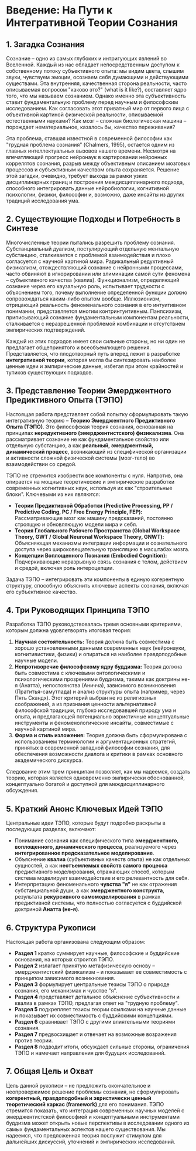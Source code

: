 # Введение: На Пути к Интегративной Теории Сознания

## 1. Загадка Сознания

Сознание – одно из самых глубоких и интригующих явлений во Вселенной. Каждый из нас обладает непосредственным доступом к собственному потоку субъективного опыта: мы видим цвета, слышим звуки, чувствуем эмоции, осознаем себя думающими и действующими существами. Эта внутренняя, качественная сторона реальности, часто описываемая вопросом "каково это?" (what is it like?), составляет ядро того, что мы называем сознанием. Однако именно эта субъективность ставит фундаментальную проблему перед научным и философским исследованием. Как согласовать этот приватный мир от первого лица с объективной картиной физической реальности, описываемой естественными науками? Как мозг – сложная биологическая машина – порождает нематериальное, казалось бы, качество переживания?

Эта проблема, ставшая известной в современной философии как "трудная проблема сознания" (Chalmers, 1995), остается одним из главных интеллектуальных вызовов нашего времени. Несмотря на впечатляющий прогресс нейронаук в картировании нейронных коррелятов сознания, разрыв между объективным описанием мозговых процессов и субъективным качеством опыта сохраняется. Решение этой загадки, очевидно, требует выхода за рамки узких дисциплинарных границ и построения междисциплинарного подхода, способного интегрировать данные нейробиологии, когнитивной психологии, физики, философии и, возможно, даже инсайты из других традиций исследования ума.

## 2. Существующие Подходы и Потребность в Синтезе

Многочисленные теории пытались разрешить проблему сознания. Субстанциальный дуализм, постулирующий отдельную ментальную субстанцию, сталкивается с проблемой взаимодействия и плохо согласуется с научной картиной мира. Радикальный редуктивный физикализм, отождествляющий сознание с нейронными процессами, часто обвиняют в игнорировании или элиминации самой сути феномена – субъективного качества (квалиа). Функционализм, определяющий сознание через его каузальную роль, испытывает трудности с объяснением того, почему выполнение определенной функции должно сопровождаться каким-либо опытом вообще. Иллюзионизм, отрицающий реальность феноменального сознания в его интуитивном понимании, представляется многим контринтуитивным. Панпсихизм, приписывающий сознание фундаментальным компонентам реальности, сталкивается с неразрешенной проблемой комбинации и отсутствием эмпирических подтверждений.

Каждый из этих подходов имеет свои сильные стороны, но ни один не предлагает общепринятого и всеобъемлющего решения. Представляется, что плодотворный путь вперед лежит в разработке **интегративной теории**, которая могла бы синтезировать наиболее ценные идеи и эмпирические данные, избегая при этом крайностей и тупиков существующих подходов.

## 3. Представление Теории Эмерджентного Предиктивного Опыта (ТЭПО)

Настоящая работа представляет собой попытку сформулировать такую интегративную теорию – **Теорию Эмерджентного Предиктивного Опыта (ТЭПО)**. Это философская теория сознания, основанная на принципах **нередуктивного (эмерджентистского) физикализма**. Она рассматривает сознание не как фундаментальное свойство или отдельную субстанцию, а как **реальный, эмерджентный, динамический процесс**, возникающий из специфической организации и активности сложной физической системы (мозг-тело) во взаимодействии со средой.

ТЭПО не стремится изобрести все компоненты с нуля. Напротив, она опирается на мощные теоретические и эмпирические разработки современных когнитивных наук, используя их как "строительные блоки". Ключевыми из них являются:
*   **Теории Предиктивной Обработки (Predictive Processing, PP / Predictive Coding, PC / Free Energy Principle, FEP):** Рассматривающие мозг как машину предсказаний, постоянно строящую и обновляющую модели мира и себя.
*   **Теория Глобального Рабочего Пространства (Global Workspace Theory, GWT / Global Neuronal Workspace Theory, GNWT):** Объясняющая механизмы интеграции информации и сознательного доступа через широковещательную трансляцию в масштабах мозга.
*   **Концепции Воплощенного Познания (Embodied Cognition):** Подчеркивающие неразрывную связь сознания с телом, действием и средой, включая роль интероцепции.

Задача ТЭПО – интегрировать эти компоненты в единую когерентную структуру, способную объяснить ключевые аспекты сознания, включая его субъективное качество.

## 4. Три Руководящих Принципа ТЭПО

Разработка ТЭПО руководствовалась тремя основными критериями, которым должна удовлетворять итоговая теория:

1.  **Научная состоятельность:** Теория должна быть совместима с хорошо установленными данными современных наук (нейронауки, когнитивистики, физики) и опираться на наиболее правдоподобные научные модели.
2.  **Непротиворечие философскому ядру буддизма:** Теория должна быть совместима с ключевыми онтологическими и психологическими прозрениями буддизма, такими как доктрины не-я (Анатта), непостоянства (Аничча), зависимого возникновения (Пратитья-самутпада) и анализ структуры опыта (например, через Пять Скандх). Этот критерий выбран не из религиозных соображений, а из признания ценности альтернативной философской традиции, глубоко исследовавшей природу ума и опыта, и предлагающей потенциально эвристичные концептуальные инструменты и феноменологические инсайты, совместимые с научной картиной мира.
3.  **Форма и стиль изложения:** Теория должна быть сформулирована с использованием терминологии и аргументационных стратегий, принятых в современной западной философии сознания, для обеспечения возможности диалога и критики в рамках основного академического дискурса.

Следование этим трем принципам позволяет, как мы надеемся, создать теорию, которая является одновременно эмпирически обоснованной, концептуально богатой и доступной для междисциплинарного обсуждения.

## 5. Краткий Анонс Ключевых Идей ТЭПО

Центральные идеи ТЭПО, которые будут подробно раскрыты в последующих разделах, включают:
*   Понимание сознания как специфического типа **эмерджентного, воплощенного, динамического процесса**, реализуемого через **интегрированное предсказательное моделирование**.
*   Объяснение **квалиа** (субъективных качеств опыта) не как отдельных сущностей, а как **неотъемлемых свойств самого процесса** предиктивного моделирования, отражающих способ, которым система моделирует взаимодействие и его релевантность для себя.
*   Интерпретацию феноменального **чувства "я"** не как отражения субстанциальной души, а как **эмерджентного конструкта**, результата **рекурсивного самомоделирования** в рамках предиктивной системы, что полностью согласуется с буддийской доктриной **Анатта (не-я)**.

## 6. Структура Рукописи

Настоящая работа организована следующим образом:
*   **Раздел 1** кратко суммирует научные, философские и буддийские основания, на которых строится ТЭПО.
*   **Раздел 2** излагает принятую метафизическую основу – эмерджентистский физикализм – и показывает ее совместимость с принципом зависимого возникновения.
*   **Раздел 3** формулирует центральные тезисы ТЭПО о природе сознания, его механизмах и чувстве "я".
*   **Раздел 4** представляет детальное объяснение субъективности и квалиа в рамках ТЭПО, предлагая ответ на "трудную проблему".
*   **Раздел 5** подкрепляет тезисы теории ссылками на научные данные и показывает их совместимость с буддийскими концепциями.
*   **Раздел 6** сравнивает ТЭПО с другими влиятельными теориями сознания.
*   **Раздел 7** предвосхищает и отвечает на возможные возражения против теории.
*   **Раздел 8** подводит итоги, обсуждает сильные стороны, ограничения ТЭПО и намечает направления для будущих исследований.

## 7. Общая Цель и Охват

Цель данной рукописи – не предложить окончательное и неопровержимое решение проблемы сознания, но сформулировать **когерентный, правдоподобный и эвристически ценный теоретический каркас (framework)** для его понимания. ТЭПО стремится показать, что интеграция современных научных моделей с эмерджентистской философией и концептуальными инструментами буддизма может открыть новые перспективы в исследовании одного из самых фундаментальных аспектов нашего существования. Мы надеемся, что предложенная теория послужит стимулом для дальнейших дискуссий, уточнений и эмпирических исследований.